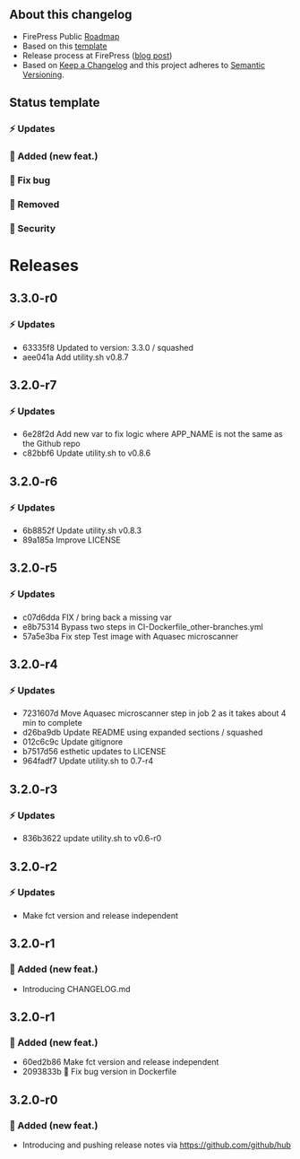 ## About this changelog

- FirePress Public [Roadmap](https://trello.com/b/0fCwwzqc/firepress-public-roadmap)
- Based on this [template](https://gist.github.com/pascalandy/af709db02d3fe132a3e6f1c11b934fe4)
- Release process at FirePress ([blog post](https://firepress.org/en/software-and-ghost-updates/))
- Based on [Keep a Changelog](https://keepachangelog.com/en/1.0.0/) and this project adheres to [Semantic Versioning](https://semver.org/spec/v2.0.0.html).

## Status template

### ⚡️ Updates
### 🚀 Added (new feat.)
### 🐛 Fix bug
### 🛑 Removed
### 🔑 Security

# Releases

## 3.3.0-r0
### ⚡️ Updates
- 63335f8 Updated to version: 3.3.0 / squashed
- aee041a Add utility.sh v0.8.7

## 3.2.0-r7
### ⚡️ Updates
- 6e28f2d Add new var to fix logic where APP_NAME is not the same as the Github repo
- c82bbf6 Update utility.sh to v0.8.6

## 3.2.0-r6
### ⚡️ Updates
- 6b8852f Update utility.sh v0.8.3
- 89a185a Improve LICENSE

## 3.2.0-r5
### ⚡️ Updates
- c07d6dda FIX / bring back a missing var
- e8b75314 Bypass two steps in CI-Dockerfile_other-branches.yml
- 57a5e3ba Fix step Test image with Aquasec microscanner

## 3.2.0-r4
### ⚡️ Updates
- 7231607d Move Aquasec microscanner step in job 2 as it takes about 4 min to complete
- d26ba9db Update README using expanded sections / squashed
- 012c6c9c Update gitignore
- b7517d56 esthetic updates to LICENSE
- 964fadf7 Update utility.sh to 0.7-r4

## 3.2.0-r3
### ⚡️ Updates
- 836b3622 update utility.sh to v0.6-r0

## 3.2.0-r2
### ⚡️ Updates
- Make fct version and release independent

## 3.2.0-r1
### 🚀 Added (new feat.)
- Introducing CHANGELOG.md

## 3.2.0-r1
### 🚀 Added (new feat.)
- 60ed2b86 Make fct version and release independent
- 2093833b 🐛 Fix bug version in Dockerfile

## 3.2.0-r0
### 🚀 Added (new feat.)
- Introducing and pushing release notes via https://github.com/github/hub
